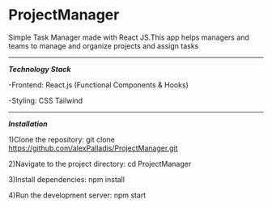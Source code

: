 # ProjectManager
Simple Task Manager made with React JS.This app helps managers and teams to manage and organize projects and assign tasks

***
***Technology Stack***

-Frontend: React.js (Functional Components & Hooks)

-Styling: CSS Tailwind

***
***Installation***

1)Clone the repository: git clone https://github.com/alexPalladis/ProjectManager.git

2)Navigate to the project directory: cd ProjectManager

3)Install dependencies: npm install

4)Run the development server: npm start



